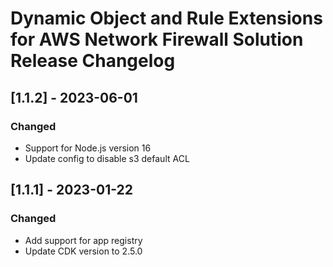 # Dynamic Object and Rule Extensions for AWS Network Firewall Solution Release Changelog

## [1.1.2] - 2023-06-01

### Changed
- Support for Node.js version 16
- Update config to disable s3 default ACL

## [1.1.1] - 2023-01-22

### Changed
- Add support for app registry
- Update CDK version to 2.5.0
